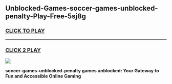 
## Unblocked-Games-soccer-games-unblocked-penalty-Play-Free-5sj8g
<h3>
<a href="https://premium76.site?title=soccer-games-unblocked-penalty&ref=18A1">CLICK TO PLAY</a></h3>
<hr>

<h3>
<a href="https://premium76.site?title=soccer-games-unblocked-penalty&ref=18A1">CLICK 2 PLAY</a>
  
</h3>

<a href="https://premium76.site?title=soccer-games-unblocked-penalty&ref=18A1"><img src="https://clearcache.store/games.png"></a>


**soccer-games-unblocked-penalty games unblocked: Your Gateway to Fun and Accessible Online Gaming**
